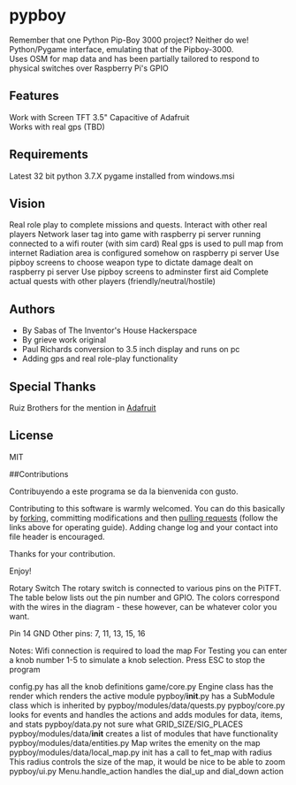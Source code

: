 pypboy
======

Remember that one Python Pip-Boy 3000 project? Neither do we!<br>
Python/Pygame interface, emulating that of the Pipboy-3000.<br> 
Uses OSM for map data and has been partially tailored to respond to physical switches over Raspberry Pi's GPIO<br>

## Features
Work with Screen TFT 3.5" Capacitive of Adafruit<br>
Works with real gps (TBD)

## Requirements
Latest 32 bit python 3.7.X
pygame installed from windows.msi  

## Vision
Real role play to complete missions and quests.  Interact with other real players
Network laser tag into game with raspberry pi server running connected to a wifi router (with sim card)
Real gps is used to pull map from internet 
Radiation area is configured somehow on raspberry pi server
Use pipboy screens to choose weapon type to dictate damage dealt on raspberry pi server
Use pipboy screens to adminster first aid
Complete actual quests with other players (friendly/neutral/hostile)

## Authors

* By Sabas of The Inventor's House Hackerspace
* By grieve work original<br>
* Paul Richards conversion to 3.5 inch display and runs on pc 
*    Adding gps and real role-play functionality 

## Special Thanks
Ruiz Brothers for the mention in [Adafruit](https://learn.adafruit.com/raspberry-pi-pipboy-3000/overview) 

## License
MIT

##Contributions

Contribuyendo a este programa se da la bienvenida con gusto.<br>

Contributing to this software is warmly welcomed. You can do this basically by [forking](https://help.github.com/articles/fork-a-repo), committing modifications and then [pulling requests](https://help.github.com/articles/using-pull-requests) (follow the links above for operating guide). Adding change log and your contact into file header is encouraged.<br>

Thanks for your contribution.

Enjoy!

Rotary Switch
The rotary switch is connected to various pins on the PiTFT. The table below lists out the pin number and GPIO. The colors correspond with the wires in the diagram - these however, can be whatever color you want.

Pin 14 GND 
Other pins: 7, 11, 13, 15, 16

Notes: 
   Wifi connection is required to load the map
   For Testing you can enter a knob number 1-5 to simulate a knob selection.
   Press ESC to stop the program
   
   config.py has all the knob definitions 
   game/core.py 
      Engine class has the render which renders the active module
   pypboy/__init__.py has a SubModule class which is inherited by pypboy/modules/data/quests.py
   pypboy/core.py 
      looks for events and handles the actions and adds modules for data, items, and stats
   pypboy/data.py not sure what GRID_SIZE/SIG_PLACES 
   pypboy/modules/data/__init__ creates a list of modules that have functionality
   pypboy/modules/data/entities.py Map writes the emenity on the map
   pypboy/modules/data/local_map.py init has a call to fet_map with radius 
      This radius controls the size of the map, it would be nice to be able to zoom  
   pypboy/ui.py Menu.handle_action handles the dial_up and dial_down action 
